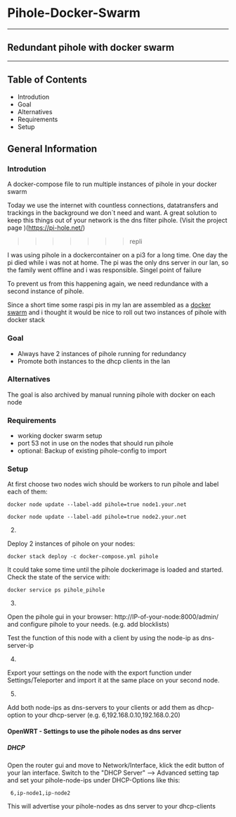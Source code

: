 # Pihole-Docker-Swarm
---
## Redundant pihole with docker swarm
---
## Table of Contents

* Introdution
* Goal
* Alternatives
* Requirements
* Setup

## General Information

### Introdution

A docker-compose file to run multiple instances of pihole in your docker swarm 

Today we use the internet with countless connections, datatransfers and trackings in the
background we don´t need and want. A great solution to keep this things out of your
network is the dns filter pihole. (Visit the project page )(https://pi-hole.net/) 
>>>>>>> repli

I was using pihole in a dockercontainer on a pi3 for a long time. One day the pi died while
i was not at home. The pi was the only dns server in our lan, so the family went offline 
and i was responsible. Singel point of failure

To prevent us from this happening again, we need redundance with a second instance of pihole.

Since a short time some raspi pis in my lan are assembled as a [docker swarm](https://docs.docker.com/engine/swarm/)
and i thought it would be nice to roll out two instances of pihole with docker stack

### Goal

* Always have 2 instances of pihole running for redundancy
* Promote both instances to the dhcp clients in the lan

### Alternatives

The goal is also archived by manual running pihole with docker on each node

### Requirements

* working docker swarm setup
* port 53 not in use on the nodes that should run pihole 
* optional: Backup of existing pihole-config to import 

### Setup

At first choose two nodes wich should be workers to run pihole and
label each of them:

    docker node update --label-add pihole=true node1.your.net

	docker node update --label-add pihole=true node2.your.net

2.

Deploy 2 instances of pihole on your nodes:

	docker stack deploy -c docker-compose.yml pihole

It could take some time until the pihole dockerimage is loaded and started.
Check the state of the service with:

	docker service ps pihole_pihole 

3.

Open the pihole gui in your browser: http://IP-of-your-node:8000/admin/ and 
configure pihole to your needs. (e.g. add blocklists) 

Test the function of this node with a client by using the node-ip as dns-server-ip

4. 

Export your settings on the node with the export function under Settings/Teleporter
and import it at the same place on your second node.

5. 

Add both node-ips as dns-servers to your clients or add them as dhcp-option to your
dhcp-server (e.g. 6,192.168.0.10,192.168.0.20) 

#### OpenWRT - Settings to use the pihole nodes as dns server

##### DHCP
Open the router gui and move to Network/Interface, klick the edit button of your lan interface.
Switch to the "DHCP Server" --> Advanced setting tap and set your
pihole-node-ips under DHCP-Options like this:

     6,ip-node1,ip-node2

This will advertise your pihole-nodes as dns server to your dhcp-clients

